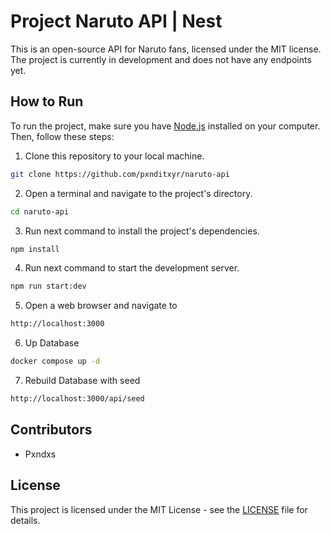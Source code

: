 # Project Naruto API | Nest

This is an open-source API for Naruto fans, licensed under the MIT license. The project is currently in development and does not have any endpoints yet. 

## How to Run

To run the project, make sure you have [Node.js](https://nodejs.org/) installed on your computer. Then, follow these steps:

1. Clone this repository to your local machine.

```bash
git clone https://github.com/pxnditxyr/naruto-api
```

2. Open a terminal and navigate to the project's directory.

```bash
cd naruto-api
```

3. Run next command to install the project's dependencies.

```bash
npm install
```

4. Run next command to start the development server.

```bash
npm run start:dev
```

5. Open a web browser and navigate to

```bash
http://localhost:3000
```

6. Up Database
```bash
docker compose up -d
```

7. Rebuild Database with seed
```bash
http://localhost:3000/api/seed
```

## Contributors

- Pxndxs

## License

This project is licensed under the MIT License - see the [LICENSE](LICENSE) file for details.
